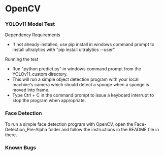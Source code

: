 # OpenCV
### YOLOv11 Model Test
Dependency Requirements
- If not already installed, use pip install in windows command prompt to install ultralytics with "pip install ultralytics --user"

Running the test
- Run "python predict.py" in windows command prompt from the YOLOv11_custom directory.
- This will run a simple object detection program with your local machine's camera which should detect a sponge when a sponge is moved into frame.
- Type Ctrl + C in the command prompt to issue a keyboard interrupt to stop the program when appropriate.

### Face Detection
To run a simple face detection program with OpenCV, open the
Face-Detection_Pre-Alpha folder and follow the instructions in
the README file in there.

### Known Bugs


